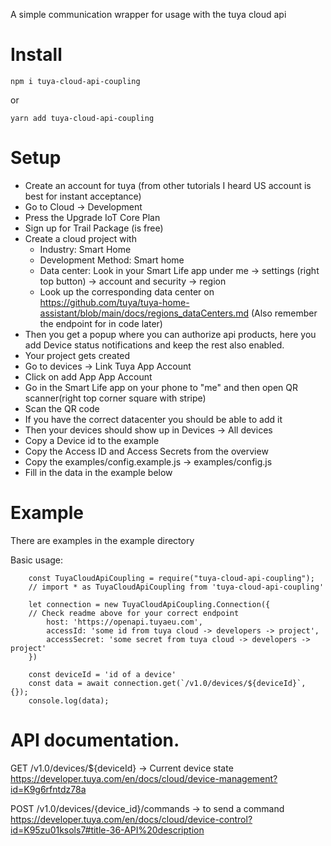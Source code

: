 A simple communication wrapper for usage with the tuya cloud api


# Install 

```
npm i tuya-cloud-api-coupling
```

or

```
yarn add tuya-cloud-api-coupling
```

# Setup 
  - Create an account for tuya (from other tutorials I heard US account is best for instant acceptance)
  - Go to Cloud -> Development
  - Press the Upgrade IoT Core Plan
  - Sign up for Trail Package (is free)
  - Create a cloud project with 
    -  Industry: Smart Home
    -  Development Method: Smart home
    -  Data center: Look in your Smart Life app under me -> settings (right top button) -> account and security -> region
    - Look up the corresponding data center on https://github.com/tuya/tuya-home-assistant/blob/main/docs/regions_dataCenters.md (Also remember the endpoint for in code later)
  - Then you get a popup where you can authorize api products, here you add Device status notifications and keep the rest also enabled.
  - Your project gets created
  - Go to devices -> Link Tuya App Account
  - Click on add App App Account
  - Go in the Smart Life app on your phone to "me" and then open QR scanner(right top corner square with stripe) 
  - Scan the QR code
  - If you have the correct datacenter you should be able to add it
  - Then your devices should show up in Devices -> All devices 
  - Copy a Device id to the example
  - Copy the Access ID and Access Secrets from the overview
  - Copy the examples/config.example.js -> examples/config.js
  - Fill in the data in the example below

# Example 
There are examples in the example directory

Basic usage:
```
    const TuyaCloudApiCoupling = require("tuya-cloud-api-coupling");
    // import * as TuyaCloudApiCoupling from 'tuya-cloud-api-coupling'

    let connection = new TuyaCloudApiCoupling.Connection({
    // Check readme above for your correct endpoint
        host: 'https://openapi.tuyaeu.com',
        accessId: 'some id from tuya cloud -> developers -> project',
        accessSecret: 'some secret from tuya cloud -> developers -> project'
    })

    const deviceId = 'id of a device'
    const data = await connection.get(`/v1.0/devices/${deviceId}`, {});
    console.log(data);

```
# API documentation.

GET /v1.0/devices/${deviceId} -> Current device state
https://developer.tuya.com/en/docs/cloud/device-management?id=K9g6rfntdz78a

POST /v1.0/devices/{device_id}/commands -> to send a command
https://developer.tuya.com/en/docs/cloud/device-control?id=K95zu01ksols7#title-36-API%20description

